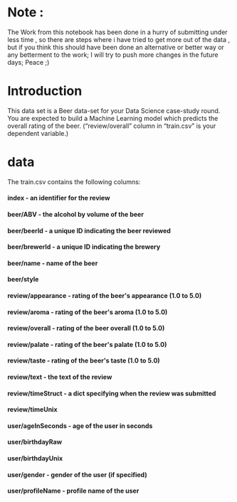 

# Note :

The Work from this notebook has been done in a hurry of submitting under less time , so there are steps where i have tried to get more out of the data ,
but if you think this should have been done an alternative or better way or any betterment to the work; 
I will try to push more changes in the future days; Peace ;)


# Introduction 

This data set is a Beer data-set for your Data Science case-study round. You are expected to
build a Machine Learning model which predicts the overall rating of the beer. (“review/overall”
column in “train.csv” is your dependent variable.)

# data 
The train.csv contains the following columns:

####  index - an identifier for the review
#### beer/ABV - the alcohol by volume of the beer
#### beer/beerId - a unique ID indicating the beer reviewed
#### beer/brewerId - a unique ID indicating the brewery
#### beer/name - name of the beer
#### beer/style
#### review/appearance - rating of the beer's appearance (1.0 to 5.0)
#### review/aroma - rating of the beer's aroma (1.0 to 5.0)
#### review/overall - rating of the beer overall (1.0 to 5.0)
#### review/palate - rating of the beer's palate (1.0 to 5.0)
#### review/taste - rating of the beer's taste (1.0 to 5.0)
#### review/text - the text of the review
#### review/timeStruct - a dict specifying when the review was submitted
#### review/timeUnix
#### user/ageInSeconds - age of the user in seconds
#### user/birthdayRaw
#### user/birthdayUnix
#### user/gender - gender of the user (if specified)
#### user/profileName - profile name of the user
